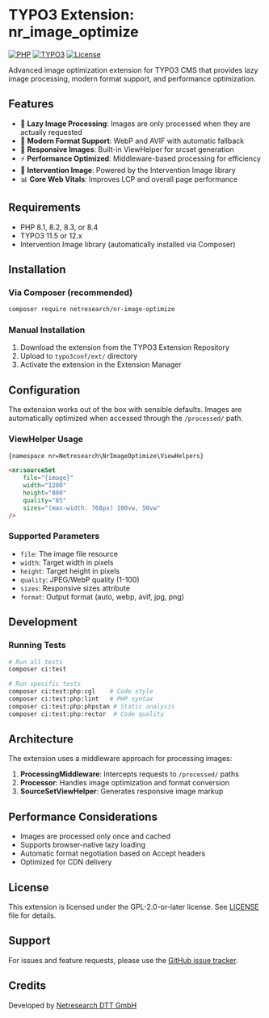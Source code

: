 # TYPO3 Extension: nr_image_optimize

[![PHP](https://img.shields.io/badge/PHP-8.1%20|%208.2%20|%208.3%20|%208.4-blue.svg)](https://www.php.net/)
[![TYPO3](https://img.shields.io/badge/TYPO3-11.5%20|%2012-orange.svg)](https://typo3.org/)
[![License](https://img.shields.io/badge/License-GPL%202.0-green.svg)](LICENSE)

Advanced image optimization extension for TYPO3 CMS that provides lazy image processing, modern format support, and performance optimization.

## Features

- 🚀 **Lazy Image Processing**: Images are only processed when they are actually requested
- 🎨 **Modern Format Support**: WebP and AVIF with automatic fallback
- 📱 **Responsive Images**: Built-in ViewHelper for srcset generation
- ⚡ **Performance Optimized**: Middleware-based processing for efficiency
- 🔧 **Intervention Image**: Powered by the Intervention Image library
- 📊 **Core Web Vitals**: Improves LCP and overall page performance

## Requirements

- PHP 8.1, 8.2, 8.3, or 8.4
- TYPO3 11.5 or 12.x
- Intervention Image library (automatically installed via Composer)

## Installation

### Via Composer (recommended)

```bash
composer require netresearch/nr-image-optimize
```

### Manual Installation

1. Download the extension from the TYPO3 Extension Repository
2. Upload to `typo3conf/ext/` directory
3. Activate the extension in the Extension Manager

## Configuration

The extension works out of the box with sensible defaults. Images are automatically optimized when accessed through the `/processed/` path.

### ViewHelper Usage

```html
{namespace nr=Netresearch\NrImageOptimize\ViewHelpers}

<nr:sourceSet 
    file="{image}" 
    width="1200" 
    height="800" 
    quality="85" 
    sizes="(max-width: 768px) 100vw, 50vw"
/>
```

### Supported Parameters

- `file`: The image file resource
- `width`: Target width in pixels
- `height`: Target height in pixels
- `quality`: JPEG/WebP quality (1-100)
- `sizes`: Responsive sizes attribute
- `format`: Output format (auto, webp, avif, jpg, png)

## Development

### Running Tests

```bash
# Run all tests
composer ci:test

# Run specific tests
composer ci:test:php:cgl    # Code style
composer ci:test:php:lint   # PHP syntax
composer ci:test:php:phpstan # Static analysis
composer ci:test:php:rector  # Code quality
```

## Architecture

The extension uses a middleware approach for processing images:

1. **ProcessingMiddleware**: Intercepts requests to `/processed/` paths
2. **Processor**: Handles image optimization and format conversion
3. **SourceSetViewHelper**: Generates responsive image markup

## Performance Considerations

- Images are processed only once and cached
- Supports browser-native lazy loading
- Automatic format negotiation based on Accept headers
- Optimized for CDN delivery

## License

This extension is licensed under the GPL-2.0-or-later license. See [LICENSE](LICENSE) file for details.

## Support

For issues and feature requests, please use the [GitHub issue tracker](https://github.com/netresearch/typo3-nr-image-optimize/issues).

## Credits

Developed by [Netresearch DTT GmbH](https://www.netresearch.de/)
